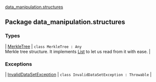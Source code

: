 [data_manipulation.structures](.)

## Package data_manipulation.structures

### Types

| [MerkleTree](-merkle-tree/index.md) | `class MerkleTree : Any`<br>Merkle tree structure. It implements [List](#) to let us read from it with ease. |

### Exceptions

| [InvalidDataSetException](-invalid-data-set-exception/index.md) | `class InvalidDataSetException : Throwable` |

